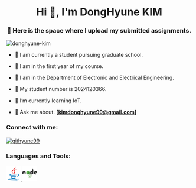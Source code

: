 <h1 align="center">Hi 👋, I'm DongHyune KIM</h1>
<h3 align="center">📝 Here is the space where I upload my submitted assignments.</h3>

<p align="left"> <img src="https://komarev.com/ghpvc/?username=donghyune-kim&label=Profile%20views&color=0e75b6&style=flat" alt="donghyune-kim" /> </p>

- 📄 I am currently a student pursuing graduate school. 

- 📄 I am in the first year of my course. 
 
- 📄 I am in the Department of Electronic and Electrical Engineering. 
 
- 📄 My student number is 2024120366. 
 
- 📄 I’m currently learning IoT. 

- 💬 Ask me about. **[kimdonghyune99@gmail.com]**

<h3 align="left">Connect with me:</h3>
<p align="left">
<a href="https://instagram.com/githyune99" target="blank"><img align="center" src="https://raw.githubusercontent.com/rahuldkjain/github-profile-readme-generator/master/src/images/icons/Social/instagram.svg" alt="githyune99" height="30" width="40" /></a>
</p>

<h3 align="left">Languages and Tools:</h3>
<p align="left"> <a href="https://www.java.com" target="_blank" rel="noreferrer"> <img src="https://raw.githubusercontent.com/devicons/devicon/master/icons/java/java-original.svg" alt="java" width="40" height="40"/> </a> <a href="https://nodejs.org" target="_blank" rel="noreferrer"> <img src="https://raw.githubusercontent.com/devicons/devicon/master/icons/nodejs/nodejs-original-wordmark.svg" alt="nodejs" width="40" height="40"/> </a> </p>
